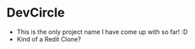 # DevCircle

- This is the only project name I have come up with so far! :D
- Kind of a Redit Clone?